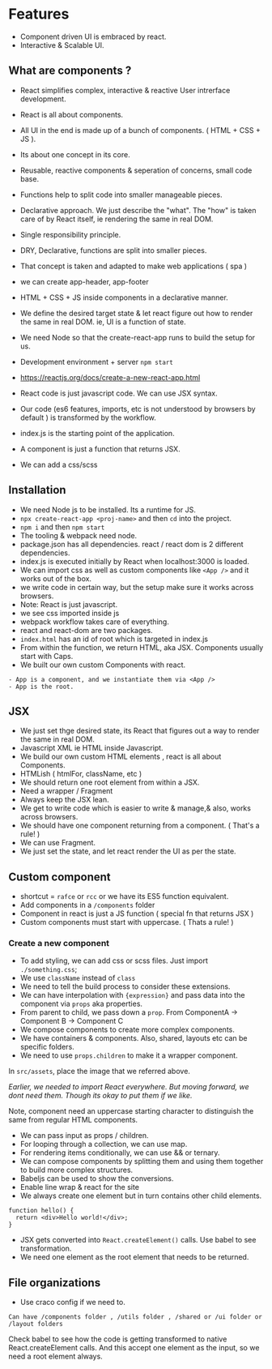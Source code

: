 # Features

- Component driven UI is embraced by react.
- Interactive & Scalable UI.

## What are components ?

- React simplifies complex, interactive & reactive User intrerface development.
- React is all about components.
- All UI in the end is made up of a bunch of components. ( HTML + CSS + JS ).
- Its about one concept in its core.
- Reusable, reactive components & seperation of concerns, small code base.
- Functions help to split code into smaller manageable pieces.
- Declarative approach. We just describe the "what". The "how" is taken care of by React itself, ie rendering the same in real DOM.

- Single responsibility principle.
- DRY, Declarative, functions are split into smaller pieces.
- That concept is taken and adapted to make web applications ( spa )
- we can create app-header, app-footer
- HTML + CSS + JS inside components in a declarative manner.
- We define the desired target state & let react figure out how to render the same in real DOM. ie, UI is a function of state.
- We need Node so that the create-react-app runs to build the setup for us.
- Development environment + server `npm start`
- https://reactjs.org/docs/create-a-new-react-app.html
- React code is just javascript code. We can use JSX syntax.
- Our code (es6 features, imports, etc is not understood by browsers by default ) is transformed by the workflow.
- index.js is the starting point of the application.
- A component is just a function that returns JSX.
- We can add a css/scss

## Installation

- We need Node js to be installed. Its a runtime for JS.
- `npx create-react-app <proj-name>` and then `cd` into the project.
- `npm i` and then `npm start`
- The tooling & webpack need node.
- package.json has all dependencies. react / react dom is 2 different dependencies.
- index.js is executed initially by React when localhost:3000 is loaded.
- We can import css as well as custom components like `<App />` and it works out of the box.
- we write code in certain way, but the setup make sure it works across browsers.
- Note: React is just javascript.
- we see css imported inside js
- webpack workflow takes care of everything.
- react and react-dom are two packages.
- `index.html` has an id of root which is targeted in index.js
- From within the function, we return HTML, aka JSX. Components usually start with Caps.
- We built our own custom Components with react.


```
- App is a component, and we instantiate them via <App />
- App is the root.
```

## JSX

- We just set thge desired state, its React that figures out a way to render the same in real DOM.
- Javascript XML ie HTML inside Javascript.
- We build our own custom HTML elements , react is all about Components.
- HTMLish ( htmlFor, className, etc )
- We should return one root element from within a JSX.
- Need a wrapper / Fragment
- Always keep the JSX lean.
- We get to write code which is easier to write & manage,& also, works across browsers.
- We should have one component returning from a component. ( That's a rule! )
- We can use Fragment.
- We just set the state, and let react render the UI as per the state.

## Custom component

- shortcut = `rafce` or `rcc` or we have its ES5 function equivalent.
- Add components in a `/components` folder
- Component in react is just a JS function ( special fn that returns JSX )
- Custom components must start with uppercase. ( Thats a rule! )

### Create a new component

- To add styling, we can add css or scss files. Just import `./something.css`;
- We use `className` instead of `class`
- We need to tell the build process to consider these extensions.
- We can have interpolation with `{expression}` and pass data into the component via `props` aka properties.
- From parent to child, we pass down a `prop`. From ComponentA -> Component B -> Component C
- We compose components to create more complex components.
- We have containers & components. Also, shared, layouts etc can be specific folders.
- We need to use `props.children` to make it a wrapper component.

In `src/assets`, place the image that we referred above.

_Earlier, we needed to import React everywhere. But moving forward, we dont need them. Though its okay to put them if we like._

Note, component need an uppercase starting character to distinguish the same from regular HTML components.

- We can pass input as props / children.
- For looping through a collection, we can use map.
- For rendering items conditionally, we can use && or ternary.
- We can compose components by splitting them and using them together to build more complex structures.
- Babeljs can be used to show the conversions. 
- Enable line wrap & react for the site
- We always create one element but in turn contains other child elements.
```
function hello() {
  return <div>Hello world!</div>;
}
```
- JSX gets converted into `React.createElement()` calls. Use babel to see transformation.
- We need one element as the root element that needs to be returned.

## File organizations

- Use craco config if we need to.

```
Can have /components folder , /utils folder , /shared or /ui folder or /layout folders
```

Check babel to see how the code is getting transformed to native React.createElement calls.
And this accept one element as the input, so we need a root element always.
